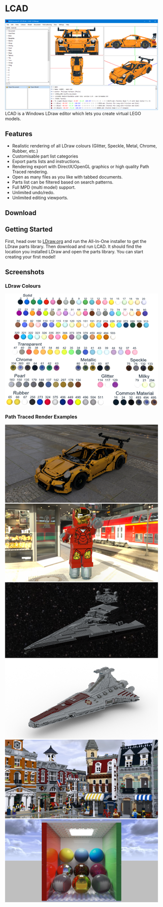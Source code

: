 # LCAD
![Main Window](main.png "Main Window")
LCAD is a Windows LDraw editor which lets you create virtual LEGO models.

## Features
- Realistic rendering of all LDraw colours (Glitter, Speckle, Metal, Chrome, Rubber, etc.)
- Customisable part list categories
- Export parts lists and instructions.
- Rendering export with DirectX/OpenGL graphics or high quality Path Traced rendering.
- Open as many files as you like with tabbed documents.
- Parts list can be filtered based on search patterns.
- Full MPD (multi model) support.
- Unlimited undo/redo.
- Unlimited editing viewports.

## Download

## Getting Started
First, head over to [LDraw.org](http://www.ldraw.org/) and run the All-In-One installer to get the LDraw parts library.
Then download and run LCAD. It should find the location you installed LDraw and open the parts library. You can start creating your first model!

## Screenshots
### LDraw Colours
![](colours.png)
### Path Traced Render Examples
![](42056.png)
![](ironman.png)
![](ISD.png)
![](venator.png)
![](town.png)
![](cornell.png)
